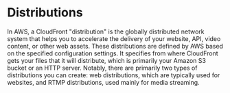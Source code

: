 # Distributions

In AWS, a CloudFront "distribution" is the globally distributed network system that helps you to accelerate the delivery of your website, API, video content, or other web assets. These distributions are defined by AWS based on the specified configuration settings. It specifies from where CloudFront gets your files that it will distribute, which is primarily your Amazon S3 bucket or an HTTP server. Notably, there are primarily two types of distributions you can create: web distributions, which are typically used for websites, and RTMP distributions, used mainly for media streaming.
